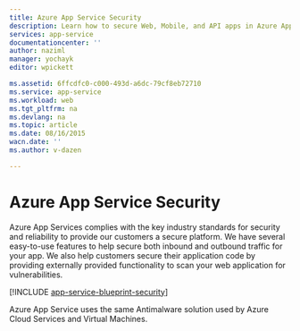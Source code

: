 ```yaml
---
title: Azure App Service Security
description: Learn how to secure Web, Mobile, and API apps in Azure App Service.
services: app-service
documentationcenter: ''
author: naziml
manager: yochayk
editor: wpickett

ms.assetid: 6ffcdfc0-c000-493d-a6dc-79cf8eb72710
ms.service: app-service
ms.workload: web
ms.tgt_pltfrm: na
ms.devlang: na
ms.topic: article
ms.date: 08/16/2015
wacn.date: ''
ms.author: v-dazen

---
```

# Azure App Service Security
Azure App Services complies with the key industry standards for security and reliability to provide our customers a secure platform. We have several easy-to-use features to help secure both inbound and outbound traffic for your app. We also help customers secure their application code by providing externally provided functionality to scan your web application for vulnerabilities.

[!INCLUDE [app-service-blueprint-security](../../includes/app-service-blueprint-security.md)]

Azure App Service uses the same Antimalware solution used by Azure Cloud Services and Virtual Machines.
